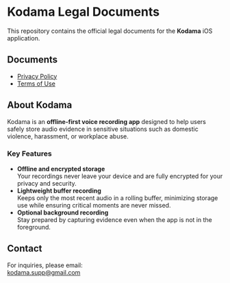 # Kodama Legal Documents

This repository contains the official legal documents for the **Kodama** iOS application.

## Documents

- [Privacy Policy](./privacy-policy.md)
- [Terms of Use](./terms-of-use.md)

## About Kodama
Kodama is an **offline-first voice recording app** designed to help users safely store audio evidence in sensitive situations such as domestic violence, harassment, or workplace abuse.

### Key Features
- **Offline and encrypted storage**  
  Your recordings never leave your device and are fully encrypted for your privacy and security.
- **Lightweight buffer recording**  
  Keeps only the most recent audio in a rolling buffer, minimizing storage use while ensuring critical moments are never missed.
- **Optional background recording**  
  Stay prepared by capturing evidence even when the app is not in the foreground.


## Contact
For inquiries, please email:  
kodama.supp@gmail.com
